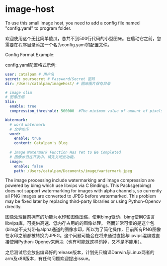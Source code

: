 # image-host
To use this small image host, you need to add a config file named "config.yaml" to program folder.

欢迎使用这个无比简单傻瓜，总共不到500行代码的小型图床。在启动它之前，您需要在程序目录添加一个名为config.yaml的配置文件。

Config Format Example:

config.yaml配置格式示例:

```yaml
user: catalpam # 用户名
secret: yoursecret # Password/Secret 密码
dir: /Users/catalpam/imageHost/ # 图床图片保存目录

# image slim 
# 图像压缩
Slim: 
  enable: true
  compression_threshold: 500000  #The minimum value of amount of pixels to slim.

Watermark:
  # word watermark 
  # 文字水印
  word: 
    enable: true
    content: Catalpam's Blog
    
  # Image Watermark Function Has Yet to Be Completed 
  # 图像水仍在开发中，请先关闭此功能。
  image:
    enable: false
    path: /Users/catalpam/Documents/image/wartermark.jpeg
```

The image processing include watermarking and image compression are powered by bimg which use libvips via C Bindings.
This Packsge(bimg) does not support watermarking for images with alpha channels, so currently all PNG images are converted to JPEG before watermarked. This problem may be fixed later by replacing third-party libraries or using Python-Opencv directly.

图像处理目前拥有的功能为水印和图像压缩，使用bimg驱动，bimg使用C语言libvips库，可提供高速、低内存占用的的图像处理。
然而非常可惜的是这个包(bimg)不支持带有alpha通道的图像水印，所以为了简化操作，目前所有PNG图像在水印之前都被转换为JPEG。这个问题可能会在将来通过直接与lipvips混编或直接使用Python-Opencv来解决（也有可能就这样鸽掉，又不是不能用）。

之后测试后会放出编译好的release版本，计划先只编译Darwin与Linux两者的arm及x86版本，有任何问题欢迎提出issue。 
